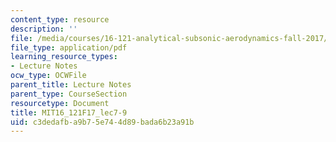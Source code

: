 ```yaml
---
content_type: resource
description: ''
file: /media/courses/16-121-analytical-subsonic-aerodynamics-fall-2017/c3dedafba9b75e744d89bada6b23a91b_MIT16_121F17_lec7-9.pdf
file_type: application/pdf
learning_resource_types:
- Lecture Notes
ocw_type: OCWFile
parent_title: Lecture Notes
parent_type: CourseSection
resourcetype: Document
title: MIT16_121F17_lec7-9
uid: c3dedafb-a9b7-5e74-4d89-bada6b23a91b
---
```

